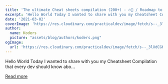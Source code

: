 ```yaml
---
title: 'The ultimate Cheat sheets compilation (200+) - 🔥🎁 / Roadmap to dev 🚀'
excerpt: 'Hello World Today I wanted to share with you my Cheatsheet Compilation that every dev should know abo...'
date: '2021-03-02'
coverImage: 'https://res.cloudinary.com/practicaldev/image/fetch/s--_3lXdCGK--/c_imagga_scale,f_auto,fl_progressive,h_420,q_auto,w_1000/https://dev-to-uploads.s3.amazonaws.com/uploads/articles/jyjcgtjx9pmql76nxp90.jpg'
author:
  name: Koders
  picture: "assets/blog/authors/koders.png"
ogImage:
  url: 'https://res.cloudinary.com/practicaldev/image/fetch/s--_3lXdCGK--/c_imagga_scale,f_auto,fl_progressive,h_420,q_auto,w_1000/https://dev-to-uploads.s3.amazonaws.com/uploads/articles/jyjcgtjx9pmql76nxp90.jpg'
---
```


Hello World Today I wanted to share with you my Cheatsheet Compilation that every dev should know abo...

[Read more](https://dev.to/devlorenzo/the-ultimate-compilation-of-cheat-sheets-100-268g)
